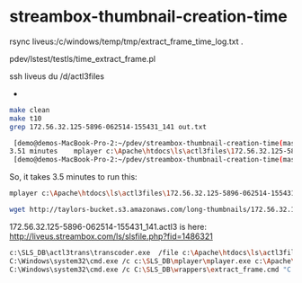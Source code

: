 streambox-thumbnail-creation-time
=================================

rsync liveus:/c/windows/temp/tmp/extract_frame_time_log.txt .

pdev/lstest/testls/time_extract_frame.pl

ssh liveus du /d/actl3files

* 
```sh
make clean
make t10
grep 172.56.32.125-5896-062514-155431_141 out.txt
```

```sh
 [demo@demos-MacBook-Pro-2:~/pdev/streambox-thumbnail-creation-time(master)]$ grep 172.56.32.125-5896-062514-155431_141 out.txt
3.51 minutes	mplayer c:\Apache\htdocs\ls\actl3files\172.56.32.125-5896-062514-155431_141_th.mov -aid 89 -vo jpeg:quality=90:outdir=3361936918167 -frames 1000	172.56.32.125-5896-062514-155431_141_th.mov	172.56.32.125-5896-062514-155431_141_th
 [demo@demos-MacBook-Pro-2:~/pdev/streambox-thumbnail-creation-time(master)]$
```

So, it takes 3.5 minutes to run this:
```sh
mplayer c:\Apache\htdocs\ls\actl3files\172.56.32.125-5896-062514-155431_141_th.mov -aid 89 -vo jpeg:quality=90:outdir=3361936918167 -frames 1000
```


```sh
wget http://taylors-bucket.s3.amazonaws.com/long-thumbnails/172.56.32.125-5896-062514-155431_141.actl3
```


172.56.32.125-5896-062514-155431_141.actl3 is here: http://liveus.streambox.com/ls/slsfile.php?fid=1486321

```sh
c:\SLS_DB\actl3trans\transcoder.exe  /file c:\Apache\htdocs\ls\actl3files\50.202.229.50-34657-072514-010107_2.actl3 /qt c:\Apache\htdocs\ls\actl3files\50.202.229.50-34657-072514-010107_2_th.mov /mf 1000 1> c:\Apache\htdocs\ls\actl3files\50.202.229.50-34657-072514-010107_2_th.mov.log
C:\Windows\system32\cmd.exe /c c:\SLS_DB\mplayer\mplayer.exe c:\Apache\htdocs\ls\actl3files\50.202.229.50-34657-072514-010107_2_th.mov -aid 89 -vo jpeg:quality=90:outdir=ttt -frames 0 2> c:\Apache\htdocs\ls\actl3files\50.202.229.50-34657-072514-010107_2_th.mov.err
C:\Windows\system32\cmd.exe /c C:\SLS_DB\wrappers\extract_frame.cmd "C:\SLS_DB\wrappers" c:\Apache\htdocs\ls\actl3files\50.202.229.50-8800-072514-011943_5_th.mov c:\Apache\htdocs\ls\actl3files\50.202.229.50-8800-072514-011943_5.jpg 1000
```
